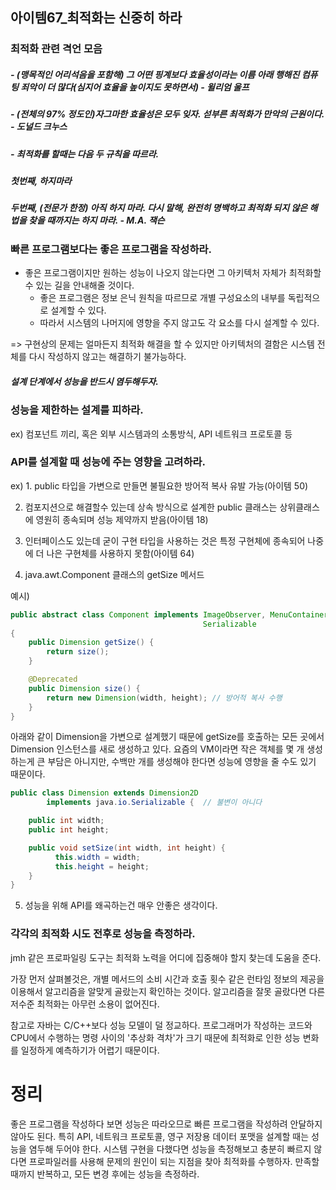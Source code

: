 아이템67_최적화는 신중히 하라
--------

### 최적화 관련 격언 모음

##### - (맹목적인 어리석음을 포함해) 그 어떤 핑계보다 효율성이라는 이름 아래 행해진 컴퓨팅 죄악이 더 많다(심지어 효율을 높이지도 못하면서) - 윌리엄 울프


##### - (전체의 97% 정도인)자그마한 효율성은 모두 잊자. 섣부른 최적화가 만악의 근원이다. - 도널드 크누스


##### - 최적화를 할때는 다음 두 규칙을 따르라.
##### 첫번째, 하지마라
##### 두번째, (전문가 한정) 아직 하지 마라. 다시 말해, 완전히 명백하고 최적화 되지 않은 해법을 찾을 때까지는 하지 마라. - M.A. 잭슨

### 빠른 프로그램보다는 좋은 프로그램을 작성하라.

- 좋은 프로그램이지만 원하는 성능이 나오지 않는다면 그 아키텍처 자체가 최적화할 수 있는 길을 안내해줄 것이다.
  - 좋은 프로그램은 정보 은닉 원칙을 따르므로 개별 구성요소의 내부를 독립적으로 설계할 수 있다.
  - 따라서 시스템의 나머지에 영향을 주지 않고도 각 요소를 다시 설계할 수 있다.
    
=> 구현상의 문제는 얼마든지 최적화 해결을 할 수 있지만 아키텍처의 결함은 시스템 전체를 다시 작성하지 않고는 해결하기 불가능하다. 
##### 설계 단계에서 성능을 반드시 염두해두자.
 
### 성능을 제한하는 설계를 피하라.

ex) 컴포넌트 끼리, 혹은 외부 시스템과의 소통방식, API 네트워크 프로토콜 등

### API를 설계할 때 성능에 주는 영향을 고려하라.

ex) 1. public 타입을 가변으로 만들면 불필요한 방어적 복사 유발 가능(아이템 50)

2. 컴포지션으로 해결할수 있는데 상속 방식으로 설계한 public 클래스는 상위클래스에 영원히 종속되며 성능 제약까지 받음(아이템 18)

3. 인터페이스도 있는데 굳이 구현 타입을 사용하는 것은 특정 구현체에 종속되어 나중에 더 나은 구현체를 사용하지 못함(아이템 64)

4. java.awt.Component 클래스의 getSize 메서드

예시)
```java
public abstract class Component implements ImageObserver, MenuContainer,
                                           Serializable
{
    public Dimension getSize() {
        return size();
    }

    @Deprecated
    public Dimension size() {
        return new Dimension(width, height); // 방어적 복사 수행 
    }
}
```
아래와 같이 Dimension을 가변으로 설계했기 때문에 getSize를 호출하는 모든 곳에서 Dimension 인스턴스를 새로 생성하고 있다. 요즘의 VM이라면 작은 객체를 몇 개 생성하는게 큰 부담은 아니지만, 수백만 개를 생성해야 한다면 성능에 영향을 줄 수도 있기 때문이다.

```java
public class Dimension extends Dimension2D
		implements java.io.Serializable {  // 불변이 아니다

    public int width;
    public int height;

    public void setSize(int width, int height) {
          this.width = width;
          this.height = height;
    }
}
```

5. 성능을 위해 API를 왜곡하는건 매우 안좋은 생각이다.

### 각각의 최적화 시도 전후로 성능을 측정하라.

jmh 같은 프로파일링 도구는 최적화 노력을 어디에 집중해야 할지 찾는데 도움을 준다.

가장 먼저 살펴볼것은, 개별 메서드의 소비 시간과 호출 횟수 같은 런타임 정보의 제공을 이용해서 알고리즘을 알맞게 골랐는지 확인하는 것이다. 알고리즘을 잘못 골랐다면 다른 저수준 최적화는 아무런 소용이 없어진다.

참고로 자바는 C/C++보다 성능 모델이 덜 정교하다. 프로그래머가 작성하는 코드와 CPU에서 수행하는 명령 사이의 '추상화 격차'가 크기 때문에 최적화로 인한 성능 변화를 일정하게 예측하기가 어렵기 때문이다.

# 정리 

좋은 프로그램을 작성하다 보면 성능은 따라오므로 빠른 프로그램을 작성하려 안달하지 않아도 된다. 특히 API, 네트워크 프로토콜, 영구 저장용 데이터 포맷을 설계할 때는 성능을 염두해 두어야 한다. 시스템 구현을 다했다면 성능을 측정해보고 충분히 빠르지 않다면 프로파일러를 사용해 문제의 원인이 되는 지점을 찾아 최적화를 수행하자. 만족할 때까지 반복하고, 모든 변경 후에는 성능을 측정하라.
